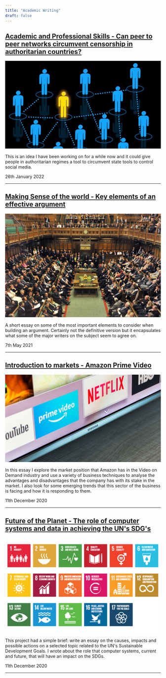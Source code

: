 ```yaml
---
title: "Academic Writing"
draft: false
---
```


## [Academic and Professional Skills - Can peer to peer networks circumvent censorship in authoritarian countries?](files/academic_skills.pdf)

[![peer to peer network](images/peer-to-peer-network.jpg)](files/academic_skills.pdf)

This is an idea I have been working on for a while now and it could give people in authoritarian regimes a tool to circumvent state tools to control social media.

26th January 2022

---

## [Making Sense of the world - Key elements of an effective argument](files/FY0005.pdf)

[![House of Commons](images/house-of-commons.jpg)](files/FY0005.pdf)

A short essay on some of the most important elements to consider when building an argument. Certainly not the definitive version but it encapsulates what some of the major writers on the subject seem to agree on.

7th May 2021

---

## [Introduction to markets - Amazon Prime Video](files/intro-to-markets.pdf)

[![Prime Video](images/prime-video.jpg)](files/intro-to-markets.pdf)

In this essay I explore the market position that Amazon has in the Video on Demand industry and use a variety of business techniques to analyse the advantages and disadvantages that the company has with its stake in the market. I also look for some emerging trends that this sector of the business is facing and how it is responding to them.

11th December 2020

---


## [Future of the Planet - The role of computer systems and data in achieving the UN's SDG's](files/future-of-planet.pdf)

[![UN SDG's](images/SDGs.png)](files/future-of-planet.pdf)

This project had a simple brief: write an essay on the causes, impacts and possible actions on a selected topic related to the UN's Sustainable Development Goals. I wrote about the role that computer systems, current and future, that will have an impact on the SDGs.

11th December 2020

---
